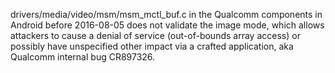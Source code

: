 drivers/media/video/msm/msm_mctl_buf.c in the Qualcomm components in Android before 2016-08-05 does not validate the image mode, which allows attackers to cause a denial of service (out-of-bounds array access) or possibly have unspecified other impact via a crafted application, aka Qualcomm internal bug CR897326.